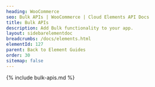 ```yaml
---
heading: WooCommerce
seo: Bulk APIs | WooCommerce | Cloud Elements API Docs
title: Bulk APIs
description: Add Bulk functionality to your app.
layout: sidebarelementdoc
breadcrumbs: /docs/elements.html
elementId: 127
parent: Back to Element Guides
order: 30
sitemap: false
---
```


{% include bulk-apis.md %}
